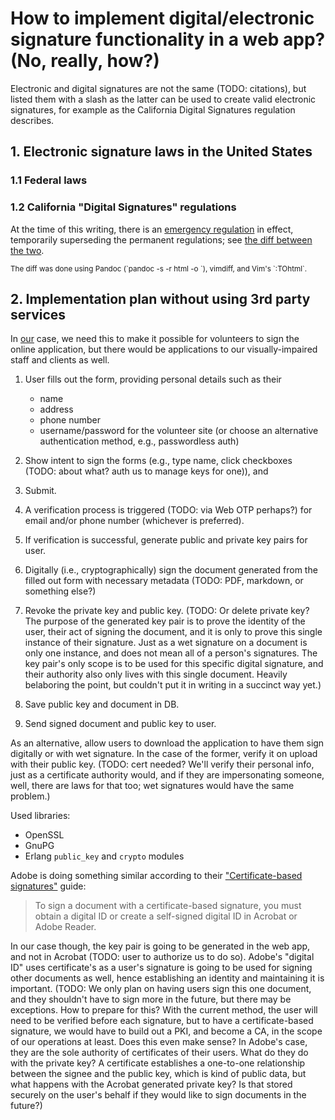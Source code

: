 # How to implement digital/electronic signature functionality in a web app? (No, really, how?)

Electronic and  digital signatures are not  the same
(TODO: citations),  but listed them with  a slash as
the latter  can be  used to create  valid electronic
signatures,  for example  as the  California Digital
Signatures regulation describes.

## 1. Electronic signature laws in the United States

### 1.1 Federal laws

### 1.2 California "Digital Signatures" regulations

At the time of this writing, there is an
[emergency regulation](https://www.sos.ca.gov/administration/regulations/current-regulations/technology/emergency-digital-signatures/)
in  effect,  temporarily superseding  the  permanent
regulations; see
[the diff between the two](./california-digital-signatures.diff.html).

<sup>
The diff was done using Pandoc (`pandoc -s -r html <URL> -o <name-of-markdown-file>`), vimdiff, and Vim's `:TOhtml`.
</sup>

## 2. Implementation plan without using 3rd party services

In
[our]()
case,  we   need  this  to  make   it  possible  for
volunteers to sign the online application, but there
would be applications to our visually-impaired staff
and clients as well.

1. User fills out the  form, providing personal details
   such as their

   + name
   + address
   + phone number
   + username/password for the volunteer site (or choose an alternative authentication method, e.g., passwordless auth)

2. Show intent to sign the forms (e.g., type name, click checkboxes (TODO: about what? auth us to manage keys for one)), and

3. Submit.

4. A verification process is triggered (TODO: via Web OTP perhaps?) for email and/or phone number (whichever is preferred).

5. If verification is successful, generate public and private key pairs for user.

6. Digitally (i.e., cryptographically) sign the document generated from the filled out form  with necessary metadata (TODO: PDF, markdown, or something else?)

7. Revoke the private key and public key. (TODO: Or delete private key? The purpose of the generated key pair is to prove the identity of the user, their act of signing the document, and it is only to prove this single instance of their signature. Just as a wet signature on a document is only one instance, and does not mean all of a person's signatures. The key pair's only scope is to be used for this specific digital signature, and their authority also only lives with this single document. Heavily belaboring the point, but couldn't put it in writing in a succinct way yet.)

8. Save public key and document in DB.

9. Send signed document and public key to user.

As an alternative, allow users to download the application to have them sign digitally or with wet signature. In the case of the former, verify it on upload with their public key. (TODO: cert needed? We'll verify their personal info, just as a certificate authority would, and if they are impersonating someone, well, there are laws for that too; wet signatures would have the same problem.)

Used libraries:
+ OpenSSL
+ GnuPG
+ Erlang `public_key` and `crypto` modules

Adobe is doing something similar according to their ["Certificate-based signatures"](https://helpx.adobe.com/acrobat/using/certificate-based-signatures.html) guide:

> To    sign     a    document     with    a
> certificate-based   signature,  you   must
> obtain   a   digital   ID  or   create   a
> self-signed digital ID in Acrobat or Adobe
> Reader.

In our case though, the key pair is going to be generated in the web app, and not in Acrobat (TODO: user to authorize us to do so). Adobe's "digital ID" uses certificate's as a user's signature is going to be used for signing other documents as well, hence establishing an identity and maintaining it is important.
(TODO: We only plan on having users sign this one document, and they shouldn't have to sign more in the future, but there may be exceptions. How to prepare for this? With the current method, the user will need to be verified before each signature, but to have a certificate-based signature, we would have to build out a PKI, and become a CA, in the scope of our operations at least. Does this even make sense? In Adobe's case, they are the sole authority of certificates of their users. What do they do with the private key? A certificate establishes a one-to-one relationship between the signee and the public key, which is kind of public data, but what happens with the Acrobat generated private key? Is that stored securely on the user's behalf if they would like to sign documents in the future?)
